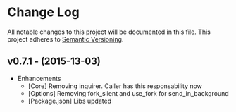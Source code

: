 # Change Log

All notable changes to this project will be documented in this file.
This project adheres to [Semantic Versioning](http://semver.org/).

## v0.7.1 - (2015-13-03)

* Enhancements
	* [Core] Removing inquirer. Caller has this responsability now
	* [Options] Removing fork_silent and use_fork for send_in_background
	* [Package.json] Libs updated
